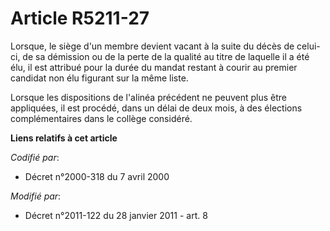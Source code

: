 # Article R5211-27

Lorsque, le siège d'un membre devient vacant à la suite du décès de celui-ci, de sa démission ou de la perte de la qualité au
titre de laquelle il a été élu, il est attribué pour la durée du mandat restant à courir au premier candidat non élu figurant
sur la même liste.

Lorsque les dispositions de l'alinéa précédent ne peuvent plus être appliquées, il est procédé, dans un délai de deux mois, à
des élections complémentaires dans le collège considéré.

**Liens relatifs à cet article**

_Codifié par_:

  - Décret n°2000-318 du 7 avril 2000

_Modifié par_:

  - Décret n°2011-122 du 28 janvier 2011 - art. 8
